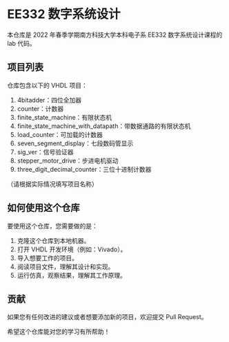 # EE332 数字系统设计

本仓库是 2022 年春季学期南方科技大学本科电子系 EE332 数字系统设计课程的 lab 代码。

## 项目列表

仓库包含以下的 VHDL 项目：

1. 4bitadder：四位全加器
2. counter：计数器
3. finite_state_machine：有限状态机
4. finite_state_machine_with_datapath：带数据通路的有限状态机
5. load_counter：可加载的计数器
6. seven_segment_display：七段数码管显示
7. sig_ver：信号验证器
8. stepper_motor_drive：步进电机驱动
9. three_digit_decimal_counter：三位十进制计数器

（请根据实际情况填写项目名称）

## 如何使用这个仓库

要使用这个仓库，您需要做的是：

1. 克隆这个仓库到本地机器。
2. 打开 VHDL 开发环境（例如：Vivado）。
3. 导入想要工作的项目。
4. 阅读项目文件，理解其设计和实现。
5. 运行仿真，观察结果，理解其工作原理。

## 贡献

如果您有任何改进的建议或者想要添加新的项目，欢迎提交 Pull Request。

希望这个仓库能对您的学习有所帮助！
